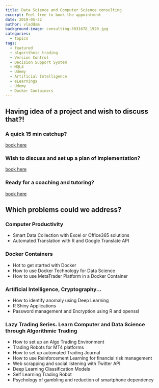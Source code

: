 ```yaml
---
title: Data Science and Computer Science consulting
excerpt: Feel free to book the appointment
date: 2019-05-22
author: vladdsm
background-image: consulting-3031678_1920.jpg
categories:
  - topics
tags:
  - featured
  - algorithmic trading
  - Version Control
  - Decision Support System
  - MQL4
  - Udemy
  - Artificial Intelligence
  - eLearnings
  - Udemy
  - Docker Containers
---
```


## Having idea of a project and wish to discuss that?!

### A quick 15 min catchup?

[book here](https://calendly.com/book-vlad/15min)

### Wish to discuss and set up a plan of implementation?

[book here](https://calendly.com/book-vlad/30min)

### Ready for a coaching and tutoring?

[book here](https://calendly.com/book-vlad/60min)

## Which problems could we address?

### Computer Productivity

* Smart Data Collection with Excel or Office365 solutions
* Automated Translation with R and Google Translate API

### Docker Containers

* Hot to get started with Docker
* How to use Docker Technology for Data Science
* How to use MetaTrader Platform in a Docker Container

### Artificial Intelligence, Cryptography...

* How to identify anomaly using Deep Learning
* R Shiny Applications
* Password management and Encryption using R and openssl

### Lazy Trading Series. Learn Computer and Data Science through Algorithmic Trading

* How to set up an Algo Trading Environment
* Trading Robots for MT4 platforms
* How to set up automated Trading Journal
* How to use Reinforcement Learning for financial risk management
* Web scrapping and social listening with Twitter API
* Deep Learning Classification Models
* Self Learning Trading Robot
* Psychology of gambling and reduction of smartphone dependency